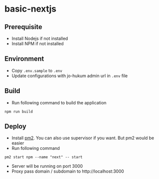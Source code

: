# basic-nextjs
## Prerequisite 
- Install Nodejs if not installed
- Install NPM if not installed

## Environment
- Copy ``.env.sample`` to ``.env``
- Update configurations with jo-hukum admin url in ``.env`` file


## Build
- Run following command to build the application
```sybase
npm run build
```

## Deploy
- Install [pm2](http://pm2.keymetrics.io/). You can also use supervisor if you want. But pm2 would be easier 
- Run following command 
```sybase
pm2 start npm --name "next" -- start
```

- Server will be running on port 3000
- Proxy pass domain / subdomain to http://localhost:3000
